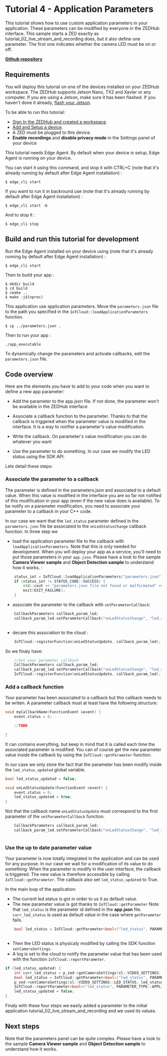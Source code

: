 # Tutorial 4 - Application Parameters

This tutorial shows how to use custom application parameters in your application. These parameters can be modified by everyone in the ZEDHub interface.
This sample starts a ZED exactly as tutorial_02_live_stream_and_recording does, but it also define one parameter. The first one indicates whether the camera LED must be on or off. 

[**Github repository**](https://github.com/stereolabs/cmp-examples/tree/main/tutorials/tutorial_04_application_parameters)

## Requirements
You will deploy this tutorial on one of the devices installed on your ZEDHub workspace. The ZEDHub supports Jetson Nano, TX2 and Xavier or any computer. If you are using a Jetson, make sure it has been flashed. If you haven't done it already, [flash your Jetson](https://docs.nvidia.com/sdk-manager/install-with-sdkm-jetson/index.html).

To be able to run this tutorial:
- [Sign In the ZEDHub and created a workspace](https://www.stereolabs.com/docs/cloud/overview/get-started/).
- [Add and Setup a device](https://www.stereolabs.com/docs/cloud/overview/get-started/#add-a-camera).
- A ZED must be plugged to this device.
- **Enable recordings** and **disable privacy mode** in the Settings panel of your device

This tutorial needs Edge Agent. By default when your device is setup, Edge Agent is running on your device.

You can start it using this command, and stop it with CTRL+C (note that it's already running by default after Edge Agent installation) :
```
$ edge_cli start
```

If you want to run it in backround use (note that it's already running by default after Edge Agent installation) :
```
$ edge_cli start -b
```

And to stop it :
```
$ edge_cli stop
```

## Build and run this tutorial for development

Run the Edge Agent installed on your device using (note that it's already running by default after Edge Agent installation) :
```
$ edge_cli start
```

Then to build your app :
```
$ mkdir build
$ cd build
$ cmake ..
$ make -j$(nproc)
```

This application use application parameters. Move the `parameters.json` file to the path you specified in the `IoTCloud::loadApplicationParameters` function.
```
$ cp ../parameters.json .
```

Then to run your app :
```
./app_executable
```

To dynamically change the parameters and activate callbacks, edit the `parameters.json` file.

## Code overview

Here are the elements you have to add to your code when you want to define a new app parameter:

- Add the parameter to the app.json file. If not done, the parameter won't be available in the ZEDHub interface

- Associate a callback function to the parameter. Thanks to that the callback is triggered when the parameter value is modified in the interface. It is a way to notifier a parameter's value modification. 

- Write the callback. On parameter's value modification you can do whatever you want

- Use the parameter to do something. In our case we modify the LED status using the SDK API.

Lets detail these steps:

### Associate the parameter to a callback

The parameter is defined in the parameters.json and associated to a default value.  When this value is modified in the interface you are so far not notified of this modification in your app (even if the new value does is available). To be notify on a parameter modification, you need to associate your parameter to a callback in your C++ code. 

In our case we want that the `led_status` parameter defined in the `parameters.json` file be associated to the `onLedStatusChange` callback function.
In three step we 

- load the application parameter file to the callback with `loadApplicationParameters`. Note that this is only needed for development. When you will deploy your app as a service, you'll need to put those parameters in your `app.json`. Please have a look to the sample **Camera Viewer sample** and **Object Detection sample** to understand how it works. :

```c++
    status_iot = IoTCloud::loadApplicationParameters("parameters.json");
    if (status_iot != STATUS_CODE::SUCCESS) {
        std::cout << "parameters.json file not found or malformated" << std::endl;
        exit(EXIT_FAILURE);
    }
```

- associate the parameter to the callback with `setParameterCallback`:

```c++
    CallbackParameters callback_param_led;
    callback_param_led.setParameterCallback("onLedStatusChange", "led_status", CALLBACK_TYPE::ON_PARAMETER_UPDATE, PARAMETER_TYPE::APPLICATION);
    
```

- decare this association to the cloud : 

```c++
    IoTCloud::registerFunction(onLedStatusUpdate, callback_param_led);
```

So we finaly have: 
```c++
    //Set your parameter callback
    CallbackParameters callback_param_led;
    callback_param_led.setParameterCallback("onLedStatusChange", "led_status", CALLBACK_TYPE::ON_PARAMETER_UPDATE, PARAMETER_TYPE::APPLICATION);
    IoTCloud::registerFunction(onLedStatusUpdate, callback_param_led);
```

### Add a callback function

Your parameter has been associated to a callback but this callback needs to be writen.
A parameter callback must at least have the following structure:
```c++
void myCallbackName(FunctionEvent &event) {
    event.status = 0;

    //TODO

}
```
It can contains everything, but keep in mind that it is called each time the associated parameter is modified. You can of course get the new parameter value inside the callback by using the `IoTCloud::getParameter` function.

In our case we only store the fact that the parameter has been modify inside the `led_status_updated` global variable.

```c++
bool led_status_updated = false;

void onLedStatusUpdate(FunctionEvent &event) {
    event.status = 0;
    led_status_updated = true;
}
```

Not that the callback name `onLedStatusUpdate` must correspond to the first parameter of the `setParameterCallback` function.

```c++
    CallbackParameters callback_param_led;
    callback_param_led.setParameterCallback("onLedStatusChange", "led_status", CALLBACK_TYPE::ON_PARAMETER_UPDATE, PARAMETER_TYPE::APPLICATION);
    
```

### Use the up to date parameter value

Your parameter is now totally integrated in the application and can be used for any purpose. In our case we wait for a modification of its value to do something: When the parameter is modify in the user interface, the callback is triggered. The new value is therefore accessible by calling  `IoTCloud::getParameter`. The callback also set  `led_status_updated` to True.

In the main loop of the application:
- The current led status is got in order to us it as default value.
- The new parameter value is got thanks to `IoTCloud::getParameter`
Note that `led_status` is the parameter id defined in the **app.json** file. 
`curr_led_status` is used as default value in the case where `getParameter` fails.
```c++
    bool led_status = IoTCloud::getParameter<bool>("led_status", PARAMETER_TYPE::APPLICATION, curr_led_status);
    
```

- Then the LED status is physicaly modified by calling the SDK function  `setCameraSettings`.
- A log is set to the cloud to notify the parameter value that has been used with the function `IoTCloud::reportParameter`.

```c++
if (led_status_updated) {
    int curr_led_status = p_zed->getCameraSettings(sl::VIDEO_SETTINGS::LED_STATUS);
    bool led_status = IoTCloud::getParameter<bool>("led_status", PARAMETER_TYPE::APPLICATION, curr_led_status);
    p_zed->setCameraSettings(sl::VIDEO_SETTINGS::LED_STATUS, led_status);
    IoTCloud::reportParameter<bool>("led_status", PARAMETER_TYPE::APPLICATION, led_status);
    led_status_updated = false;
}
```


Finaly with these four steps we easily added a parameter to the initial application tutorial_02_live_stream_and_recording and we used its values.


## Next steps

Note that the parameters panel can be quite complex. Please have a look to the sample **Camera Viewer sample** and **Object Detection sample** to understand how it works.

  
